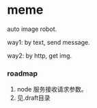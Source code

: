 # meme
auto image robot.

way1: by text, send message.

way2: by http, get img.

### roadmap

1. node 服务接收请求参数。
2. 见.draft目录